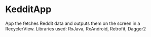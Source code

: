 # KedditApp
App the fetches Reddit data and outputs them on the screen in a RecyclerView. Libraries used: RxJava, RxAndroid, Retrofit, Dagger2
